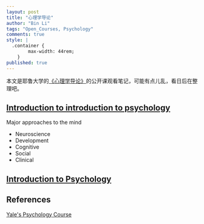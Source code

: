 ```yaml
---
layout: post
title: "心理学导论"
author: "Bin Li"
tags: "Open_Courses, Psychology"
comments: true
style: |
  .container {
        max-width: 44rem;
    } 
published: true
---
```


本文是耶鲁大学的[《心理学导论》](http://open.163.com/special/sp/introductiontopsychology.html)的公开课观看笔记，可能有点儿乱，看日后在整理吧。

<!--more-->

## [Introduction to introduction to psychology](https://www.bilibili.com/video/av920083/#page=1)
Major approaches to the mind

* Neuroscience
* Development
* Cognitive
* Social
* Clinical

## [Introduction to Psychology](https://www.bilibili.com/video/av920083/#page=2)


## References
[Yale's Psychology Course](https://oyc.yale.edu/psychology/psyc-110/lecture-1)




